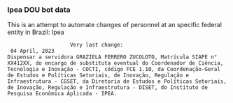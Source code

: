  ### Ipea DOU bot data
 This is an attempt to automate changes of personnel at an specific federal entity in Brazil: Ipea
 
                        Very last change: 
 	 04 April, 2023
	Dispensar a servidora GRAZIELA FERRERO ZUCOLOTO, Matrícula SIAPE n° XX412XX, do encargo de substituta eventual do Coordenador de Ciência, Tecnologia e Inovação - COCTI, código FCE 1.10, da Coordenação-Geral de Estudos e Políticas Setoriais, de Inovação, Regulação e Infraestrutura - CGSET, da Diretoria de Estudos e Políticas Setoriais, de Inovação, Regulação e Infraestrutura - DISET, do Instituto de Pesquisa Econômica Aplicada - IPEA.
